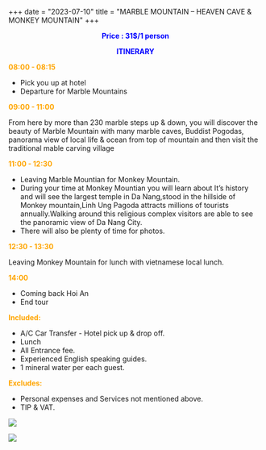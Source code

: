 +++
date = "2023-07-10"
title = "MARBLE MOUNTAIN – HEAVEN CAVE & MONKEY MOUNTAIN"
+++

<p style="text-align: center; color: blue; font-weight: bold">Price : 31$/1 person</p>
<!--more-->

<p style="text-align: center; color: blue; font-weight: bold">ITINERARY</p>

<p style="color: orange; font-weight: bold">08:00 - 08:15</p> 

- Pick you up at hotel
- Departure for Marble Mountains

<p style="color: orange; font-weight: bold">09:00 - 11:00</p> 

From here by more than 230 marble steps up & down, you will discover the beauty of Marble Mountain with many marble caves, Buddist Pogodas, panorama view of local life & ocean from top of mountain and then visit the traditional mable carving village

<p style="color: orange; font-weight: bold">11:00 - 12:30</p> 

- Leaving Marble Mountian for Monkey Mountain.
- During your time at Monkey Mountian you will learn about It’s history and will see the largest temple in Da Nang,stood in the hillside of Monkey mountain,Linh Ung Pagoda attracts millions of tourists annually.Walking around this religious complex visitors are able to see the panoramic view of Da Nang City.
- There will also be plenty of time for photos.

<p style="color: orange; font-weight: bold">12:30 - 13:30</p> 

Leaving Monkey Mountain for lunch with vietnamese local lunch.

<p style="color: orange; font-weight: bold">14:00</p> 

- Coming back Hoi An
- End tour

<p style="color: orange; font-weight: bold">Included:</p>

- A/C Car Transfer - Hotel pick up & drop off.
- Lunch
- All Entrance fee.
- Experienced English speaking guides.
- 1 mineral water per each guest.

<p style="color: orange; font-weight: bold">Excludes:</p>

- Personal expenses and Services not mentioned above. 
- TIP & VAT.

![](/images/mountain1.jpg)

![](/images/mountain2.jpg)